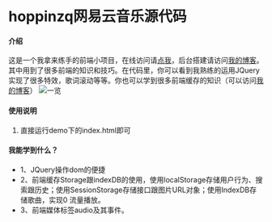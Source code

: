 # hoppinzq网易云音乐源代码

#### 介绍
这是一个我拿来练手的前端小项目，在线访问请[点我](http://hoppinzq.com:1234/test/index.html)，后台搭建请访问[我的博客](http://hoppinzq.com/blog/blog.html/103/12/25/554/2)。其中用到了很多前端的知识和技巧。在代码里，你可以看到我熟练的运用JQuery实现了很多特效，歌词滚动等等。你也可以学到很多前端缓存的知识（可以访问[我的博客](https://blog.csdn.net/qq_41544289/article/details/118894495)）
![一览](https://images.gitee.com/uploads/images/2021/0917/233049_91a27a4d_5294558.png "4ed23eac67f606badc39c0d758fbc7f.png")

#### 使用说明

1.  直接运行demo下的index.html即可

#### 我能学到什么？
+ 1、JQuery操作dom的便捷
+ 2、前端缓存Storage跟indexDB的使用，使用localStorage存储用户行为、搜索跟历史；使用SessionStorage存储接口跟图片URL对象；使用IndexDB存储歌曲，实现0
流量播放。
+ 3、前端媒体标签audio及其事件。
